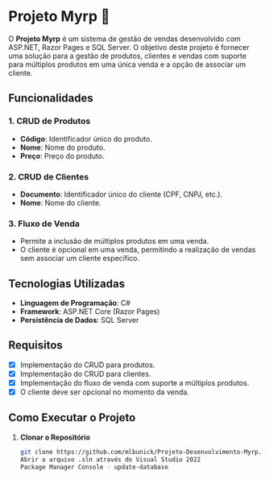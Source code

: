 # Projeto Myrp 🚀

O **Projeto Myrp** é um sistema de gestão de vendas desenvolvido com ASP.NET, Razor Pages e SQL Server. O objetivo deste projeto é fornecer uma solução para a gestão de produtos, clientes e vendas com suporte para múltiplos produtos em uma única venda e a opção de associar um cliente.

## Funcionalidades

### 1. CRUD de Produtos
- **Código**: Identificador único do produto.
- **Nome**: Nome do produto.
- **Preço**: Preço do produto.

### 2. CRUD de Clientes
- **Documento**: Identificador único do cliente (CPF, CNPJ, etc.).
- **Nome**: Nome do cliente.

### 3. Fluxo de Venda
- Permite a inclusão de múltiplos produtos em uma venda.
- O cliente é opcional em uma venda, permitindo a realização de vendas sem associar um cliente específico.

## Tecnologias Utilizadas

- **Linguagem de Programação**: C#
- **Framework**: ASP.NET Core (Razor Pages)
- **Persistência de Dados**: SQL Server

## Requisitos

- [x] Implementação do CRUD para produtos.
- [x] Implementação do CRUD para clientes.
- [x] Implementação do fluxo de venda com suporte a múltiplos produtos.
- [x] O cliente deve ser opcional no momento da venda.

## Como Executar o Projeto

1. **Clonar o Repositório**

   ```bash
   git clone https://github.com/mlbunick/Projeto-Desenvolvimento-Myrp.git
   Abrir o arquivo .sln através do Visual Studio 2022
   Package Manager Console - update-database
